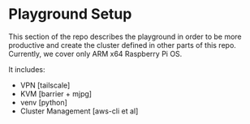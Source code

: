 # Playground Setup
This section of the repo describes the playground in order to be more productive and create the cluster defined in other parts of this repo. Currently, we cover only ARM x64 Raspberry Pi OS.

It includes:
- VPN [tailscale]
- KVM [barrier + mjpg]
- venv [python]
- Cluster Management [aws-cli et al]
